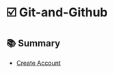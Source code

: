 # ☑️ Git-and-Github

## 📚 Summary
  - <a href="https://github.com/LFernandoMB/Git-and-Github/blob/main/Creating%20Account.md">Create Account</a>
